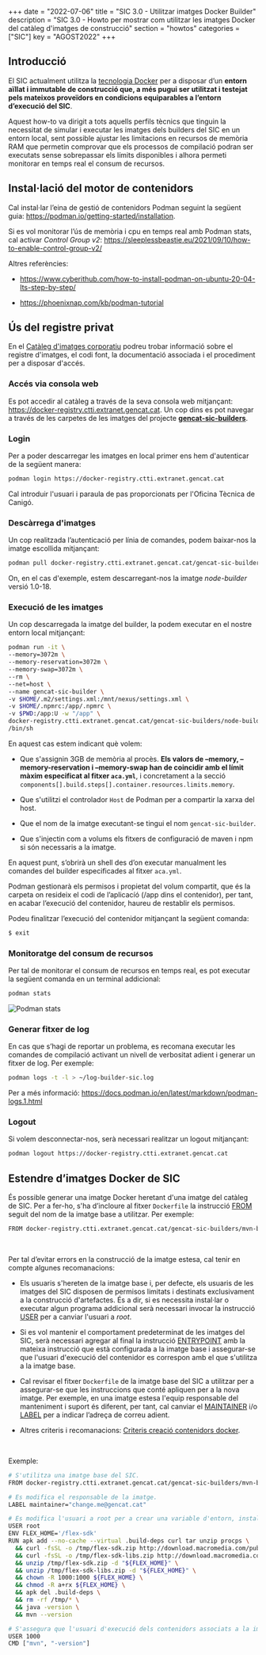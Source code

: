 +++
date        = "2022-07-06"
title       = "SIC 3.0 - Utilitzar imatges Docker Builder"
description = "SIC 3.0 - Howto per mostrar com utilitzar les imatges Docker del catàleg d'imatges de construcció"
section     = "howtos"
categories  = ["SIC"]
key         = "AGOST2022"
+++

## Introducció

El SIC actualment utilitza la [tecnologia Docker](https://www.docker.com/) per a disposar d’un **entorn aïllat i immutable
de construcció que, a més pugui ser utilitzat i testejat pels mateixos proveïdors en condicions equiparables a
l’entorn d’execució del SIC**.

Aquest how-to va dirigit a tots aquells perfils tècnics que tinguin la necessitat de simular i executar les
imatges dels builders del SIC en un entorn local, sent possible ajustar les limitacions en recursos de memòria
RAM que permetin comprovar que els processos de compilació podran ser executats sense sobrepassar els límits
disponibles i alhora permeti monitorar en temps real el consum de recursos.

## Instal·lació del motor de contenidors

Cal instal·lar l’eina de gestió de contenidors Podman seguint la següent guia:
https://podman.io/getting-started/installation.

Si es vol monitorar l’ús de memòria i cpu en temps real amb Podman stats, cal activar *Control Group v2*:
https://sleeplessbeastie.eu/2021/09/10/how-to-enable-control-group-v2/

Altres referències:

- https://www.cyberithub.com/how-to-install-podman-on-ubuntu-20-04-lts-step-by-step/

- https://phoenixnap.com/kb/podman-tutorial

## Ús del registre privat

En el [Catàleg d'imatges corporatiu](/sic30-serveis/cataleg-imatges/) podreu trobar informació sobre el registre
d'imatges, el codi font, la documentació associada i el procediment per a disposar d'accés.

### Accés via consola web

Es pot accedir al catàleg a través de la seva consola web mitjançant: <https://docker-registry.ctti.extranet.gencat.cat>.
Un cop dins es pot navegar a través de les carpetes de les imatges del projecte
[**gencat-sic-builders**](https://docker-registry.ctti.extranet.gencat.cat/harbor/projects/129/repositories).

### Login

Per a poder descarregar les imatges en local primer ens hem d'autenticar de la següent manera:

```bash
podman login https://docker-registry.ctti.extranet.gencat.cat
```

Cal introduir l'usuari i paraula de pas proporcionats per l'Oficina Tècnica de Canigó.

### Descàrrega d'imatges

Un cop realitzada l’autenticació per línia de comandes, podem baixar-nos la imatge escollida mitjançant:

```bash
podman pull docker-registry.ctti.extranet.gencat.cat/gencat-sic-builders/node-builder:1.0-18
```

On, en el cas d'exemple, estem descarregant-nos la imatge *node-builder* versió 1.0-18.

### Execució de les imatges

Un cop descarregada la imatge del builder, la podem executar en el nostre entorn local mitjançant:

```bash
podman run -it \
--memory=3072m \
--memory-reservation=3072m \
--memory-swap=3072m \
--rm \
--net=host \
--name gencat-sic-builder \
-v $HOME/.m2/settings.xml:/mnt/nexus/settings.xml \
-v $HOME/.npmrc:/app/.npmrc \
-v $PWD:/app:U -w "/app" \
docker-registry.ctti.extranet.gencat.cat/gencat-sic-builders/node-builder:1.0-18 \
/bin/sh
```

En aquest cas estem indicant què volem:

- Que s'assignin 3GB de memòria al procès. **Els valors de –memory, –memory-reservation i –memory-swap han de coincidir
amb el límit màxim especificat al fitxer `aca.yml`**, i concretament a la secció
`components[].build.steps[].container.resources.limits.memory`.

- Que s'utilitzi el controlador `Host` de Podman per a compartir la xarxa del host.

- Que el nom de la imatge executant-se tingui el nom `gencat-sic-builder`.

- Que s'injectin com a volums els fitxers de configuració de maven i npm si són necessaris a la imatge.

En aquest punt, s’obrirà un shell des d’on executar manualment les comandes del builder especificades al fitxer `aca.yml`.

<div class="message warning">
Podman gestionarà els permisos i propietat del volum compartit, que és la carpeta on resideix el codi de l’aplicacíó (/app dins el contenidor),
per tant, en acabar l’execució del contenidor, haureu de restablir els permisos.
</div>

Podeu finalitzar l’execució del contenidor mitjançant la següent comanda:
```bash
$ exit
```

### Monitoratge del consum de recursos

Per tal de monitorar el consum de recursos en temps real, es pot executar la següent comanda en un terminal addicional:

```bash
podman stats
```

![Podman stats](/related/sic/3.0/podman-stats-monitoring.png)
</br>

### Generar fitxer de log

En cas que s’hagi de reportar un problema, es recomana executar les comandes de compilació activant un nivell de
verbositat adient i generar un fitxer de log. Per exemple:

```bash
podman logs -t -l > ~/log-builder-sic.log
```

Per a més informació: https://docs.podman.io/en/latest/markdown/podman-logs.1.html

### Logout

Si volem desconnectar-nos, serà necessari realitzar un logout mitjançant:

```bash
podman logout https://docker-registry.ctti.extranet.gencat.cat
```

## Estendre d’imatges Docker de SIC

És possible generar una imatge Docker heretant d'una imatge del catàleg de SIC.
Per a fer-ho, s'ha d’incloure al fitxer `Dockerfile` la instrucció [FROM](https://docs.docker.com/engine/reference/builder/#from)
seguit del nom de la imatge base a utilitzar.
Per exemple:

```bash
FROM docker-registry.ctti.extranet.gencat.cat/gencat-sic-builders/mvn-builder:1.0-3.6-8
```

</br>

Per tal d’evitar errors en la construcció de la imatge estesa, cal tenir en compte algunes recomanacions:

- Els usuaris s'hereten de la imatge base i, per defecte, els usuaris de les imatges del SIC disposen de permisos limitats i
destinats exclusivament a la construcció d'artefactes. És a dir, si es necessita instal·lar o executar algun programa addicional serà
necessari invocar la instrucció [USER](https://docs.docker.com/engine/reference/builder/#user) per a canviar l'usuari a *root*.

- Si es vol mantenir el comportament predeterminat de les imatges del SIC, serà necessari agregar al final
la instrucció [ENTRYPOINT](https://docs.docker.com/engine/reference/builder/#entrypoint) amb la mateixa instrucció que està
configurada a la imatge base i assegurar-se que l'usuari d'execució del contenidor es correspon amb el que s'utilitza a la imatge base.

- Cal revisar el fitxer `Dockerfile` de la imatge base del SIC a utilitzar per a assegurar-se que les instruccions que conté
apliquen per a la nova imatge. Per exemple, en una imatge estesa l'equip responsable del manteniment i suport és diferent, per tant, cal
canviar el [MAINTAINER](https://docs.docker.com/engine/reference/builder/#maintainer-deprecated) i/o
[LABEL](https://docs.docker.com/engine/reference/builder/#label) per a indicar l’adreça de correu adient.

- Altres criteris i recomanacions: [Criteris creació contenidors docker](/cloud-caas/dockerImages).

</br>

Exemple:

```bash
# S'utilitza una imatge base del SIC.
FROM docker-registry.ctti.extranet.gencat.cat/gencat-sic-builders/mvn-builder:1.0-3.6-8

# Es modifica el responsable de la imatge.
LABEL maintainer="change.me@gencat.cat"

# Es modifica l'usuari a root per a crear una variable d'entorn, instal·lar un programa addicional, donar permisos i eliminar fitxers innecessaris.
USER root
ENV FLEX_HOME='/flex-sdk'
RUN apk add --no-cache --virtual .build-deps curl tar unzip procps \
  && curl -fsSL -o /tmp/flex-sdk.zip http://download.macromedia.com/pub/flex/sdk/builds/flex3/flex_sdk_3.4.1.10084A.zip \
  && curl -fsSL -o /tmp/flex-sdk-libs.zip http://download.macromedia.com/pub/flex/sdk/datavisualization_sdk3.4.zip \
  && unzip /tmp/flex-sdk.zip -d "${FLEX_HOME}" \
  && unzip /tmp/flex-sdk-libs.zip -d "${FLEX_HOME}" \
  && chown -R 1000:1000 ${FLEX_HOME} \
  && chmod -R a+rx ${FLEX_HOME} \
  && apk del .build-deps \
  && rm -rf /tmp/* \
  && java -version \
  && mvn --version

# S'assegura que l'usuari d'execució dels contenidors associats a la imatge es correspongui amb l'utilitzat a la imatge base
USER 1000
CMD ["mvn", "-version"]
```